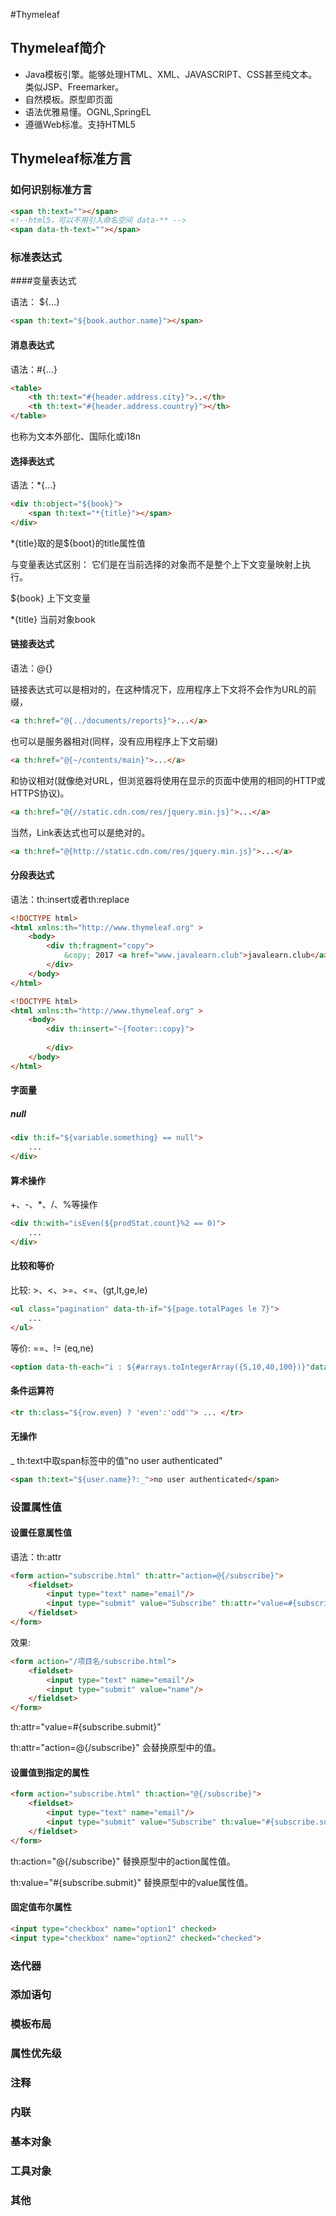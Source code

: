 #Thymeleaf

## Thymeleaf简介

* Java模板引擎。能够处理HTML、XML、JAVASCRIPT、CSS甚至纯文本。类似JSP、Freemarker。
* 自然模板。原型即页面
* 语法优雅易懂。OGNL,SpringEL
* 遵循Web标准。支持HTML5

## Thymeleaf标准方言

 ### 如何识别标准方言

```html
<span th:text=""></span>
<!--html5，可以不用引入命名空间 data-** -->
<span data-th-text=""></span>
```

### 标准表达式

####变量表达式

语法： ${...}

```html
<span th:text="${book.author.name}"></span>
```

#### 消息表达式

语法：#{...}

```html
<table>
    <th th:text="#{header.address.city}">..</th>
    <th th:text="#{header.address.country}"></th>
</table>
```

也称为文本外部化、国际化或i18n

#### 选择表达式

语法：*{...}

```html
<div th:object="${book}">
    <span th:text="*{title}"></span>
</div>
```

*{title}取的是${boot}的title属性值

 与变量表达式区别： 它们是在当前选择的对象而不是整个上下文变量映射上执行。

${book} 上下文变量

*{title} 当前对象book 

#### 链接表达式

语法：@{}

链接表达式可以是相对的，在这种情况下，应用程序上下文将不会作为URL的前缀，

```html
<a th:href="@{../documents/reports}">...</a>
```

也可以是服务器相对(同样，没有应用程序上下文前缀)

```html
<a th:href="@{~/contents/main}">...</a>
```

和协议相对(就像绝对URL，但浏览器将使用在显示的页面中使用的相同的HTTP或HTTPS协议)。

```html
<a th:href="@{//static.cdn.com/res/jquery.min.js}">...</a>
```

当然，Link表达式也可以是绝对的。

```html
<a th:href="@{http://static.cdn.com/res/jquery.min.js}">...</a>
```

#### 分段表达式

语法：th:insert或者th:replace

```html
<!DOCTYPE html>
<html xmlns:th="http://www.thymeleaf.org" >
    <body>
        <div th:fragment="copy">
            &copy; 2017 <a href="www.javalearn.club">javalearn.club</a>
        </div>
    </body>
</html>
```



```html
<!DOCTYPE html>
<html xmlns:th="http://www.thymeleaf.org" >
    <body>
        <div th:insert="~{footer::copy}">
           
        </div>
    </body>
</html>
```

#### 字面量

##### null

```html
<div th:if="${variable.something} == null">
    ...
</div>
```

#### 算术操作

+、-、*、/、%等操作

```html
<div th:with="isEven(${prodStat.count}%2 == 0)">
    ...
</div>
```

#### 比较和等价

比较: >、<、>=、<=、(gt,lt,ge,le)

```html
<ul class="pagination" data-th-if="${page.totalPages le 7}">
    ...
</ul>
```

等价: ==、!= (eq,ne)

```html
<option data-th-each="i : ${#arrays.toIntegerArray({5,10,40,100})}"data-th-value="${i}" data-th-selected=${i eq page.size}></option>
```

#### 条件运算符

```html
<tr th:class="${row.even} ? 'even':'odd'"> ... </tr>
```

#### 无操作

_   th:text中取span标签中的值"no user authenticated"

```html
<span th:text="${user.name}?:_">no user authenticated</span>
```



 ### 设置属性值

#### 设置任意属性值

语法：th:attr

```html
<form action="subscribe.html" th:attr="action=@{/subscribe}">
    <fieldset>
        <input type="text" name="email"/>
        <input type="submit" value="Subscribe" th:attr="value=#{subscribe.submit}"/>
    </fieldset>  
</form>
```

效果:

```html
<form action="/项目名/subscribe.html">
    <fieldset>
        <input type="text" name="email"/>
        <input type="submit" value="name"/>
    </fieldset>
</form>
```

th:attr="value=#{subscribe.submit}"

th:attr="action=@{/subscribe}" 会替换原型中的值。

#### 设置值到指定的属性

```html
<form action="subscribe.html" th:action="@{/subscribe}">
    <fieldset>
        <input type="text" name="email"/>
        <input type="submit" value="Subscribe" th:value="#{subscribe.submit}"/>
    </fieldset>  
</form>
```

th:action="@{/subscribe}" 替换原型中的action属性值。

th:value="#{subscribe.submit}" 替换原型中的value属性值。

#### 固定值布尔属性

```html
<input type="checkbox" name="option1" checked>
<input type="checkbox" name="option2" checked="checked">
```

 

### 迭代器

### 添加语句

### 模板布局

### 属性优先级

### 注释

### 内联

### 基本对象

### 工具对象

### 其他







